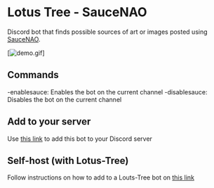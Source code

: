 # Lotus Tree - SauceNAO

Discord bot that finds possible sources of art or images posted using [SauceNAO](https://saucenao.com).

[![demo.gif](https://i.imgur.com/PAW40Z5.gif)]

## Commands
-enablesauce: Enables the bot on the current channel
-disablesauce: Disables the bot on the current channel

## Add to your server
Use [this link](https://discord.com/oauth2/authorize?client_id=735627177587900518&scope=bot&permissions=3072) to add this bot to your Discord server

## Self-host (with Lotus-Tree)
Follow instructions on how to add to a Louts-Tree bot on [this link](https://github.com/jorgev259/Lotus-Tree)
